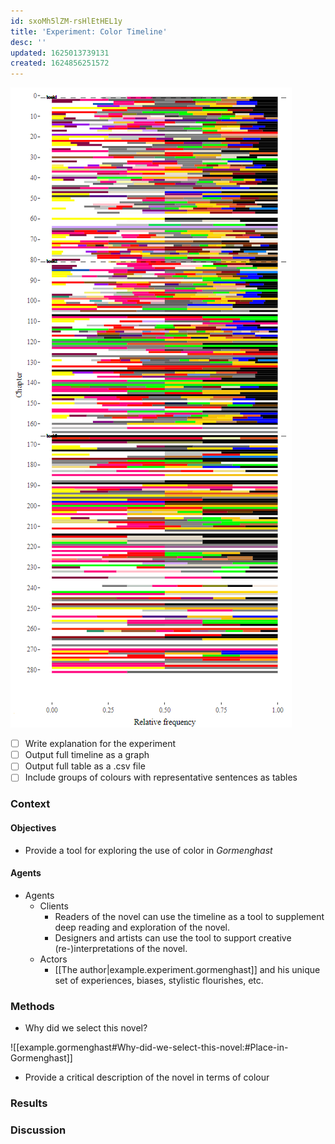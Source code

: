 ```yaml
---
id: sxoMh5lZM-rsHlEtHEL1y
title: 'Experiment: Color Timeline'
desc: ''
updated: 1625013739131
created: 1624856251572
---
```


![Color timeline](/assets/images/color-frequencies.png)

- [ ] Write explanation for the experiment
- [ ] Output full timeline as a graph
- [ ] Output full table as a .csv file
- [ ] Include groups of colours with representative sentences as tables

### Context

#### Objectives

- Provide a tool for exploring the use of color in *Gormenghast*

#### Agents

- Agents
  - Clients
    - Readers of the novel can use the timeline as a tool to supplement deep reading and exploration of the novel.
    - Designers and artists can use the tool to support creative (re-)interpretations of the novel.
  - Actors
    - [[The author|example.experiment.gormenghast]] and his unique set of experiences, biases, stylistic flourishes, etc.

### Methods

- Why did we select this novel?

![[example.gormenghast#Why-did-we-select-this-novel:#Place-in-Gormenghast]]

- Provide a critical description of the novel in terms of colour 

### Results

### Discussion
